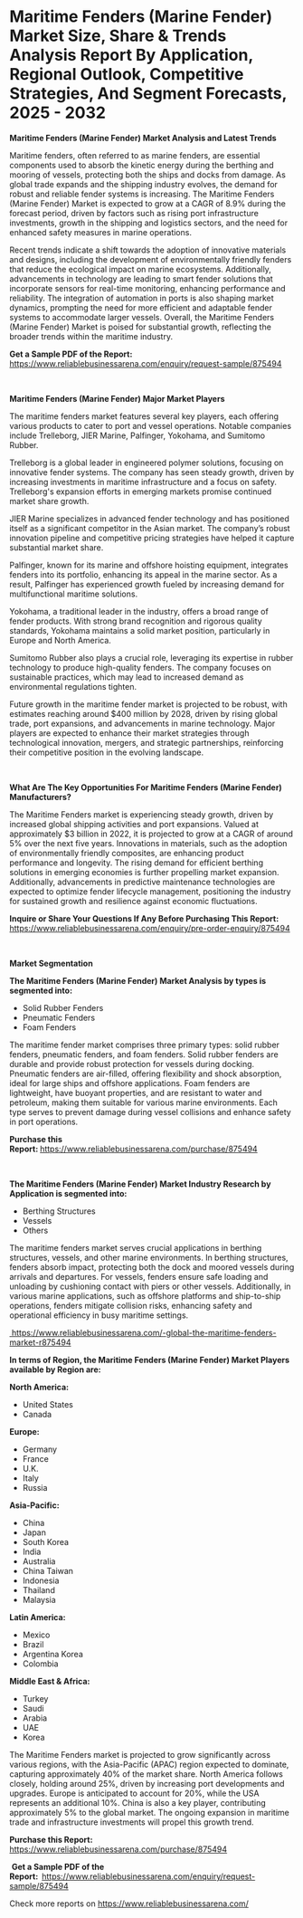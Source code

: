 <p><h1>Maritime Fenders (Marine Fender) Market Size, Share & Trends Analysis Report By Application, Regional Outlook, Competitive Strategies, And Segment Forecasts, 2025 - 2032</h1></p><p><strong>Maritime Fenders (Marine Fender) Market Analysis and Latest Trends</strong></p>
<p><p>Maritime fenders, often referred to as marine fenders, are essential components used to absorb the kinetic energy during the berthing and mooring of vessels, protecting both the ships and docks from damage. As global trade expands and the shipping industry evolves, the demand for robust and reliable fender systems is increasing. The Maritime Fenders (Marine Fender) Market is expected to grow at a CAGR of 8.9% during the forecast period, driven by factors such as rising port infrastructure investments, growth in the shipping and logistics sectors, and the need for enhanced safety measures in marine operations.</p><p>Recent trends indicate a shift towards the adoption of innovative materials and designs, including the development of environmentally friendly fenders that reduce the ecological impact on marine ecosystems. Additionally, advancements in technology are leading to smart fender solutions that incorporate sensors for real-time monitoring, enhancing performance and reliability. The integration of automation in ports is also shaping market dynamics, prompting the need for more efficient and adaptable fender systems to accommodate larger vessels. Overall, the Maritime Fenders (Marine Fender) Market is poised for substantial growth, reflecting the broader trends within the maritime industry.</p></p>
<p><strong>Get a Sample PDF of the Report:&nbsp;</strong> <a href="https://www.reliablebusinessarena.com/enquiry/request-sample/875494?utm_campaign=2146&utm_medium=2&utm_source=Github&utm_content=ia&utm_term=21032025&utm_id=maritime-fenders-marine-fender">https://www.reliablebusinessarena.com/enquiry/request-sample/875494</a></p>
<p>&nbsp;</p>
<p><strong>Maritime Fenders (Marine Fender) Major Market Players</strong></p>
<p><p>The maritime fenders market features several key players, each offering various products to cater to port and vessel operations. Notable companies include Trelleborg, JIER Marine, Palfinger, Yokohama, and Sumitomo Rubber. </p><p>Trelleborg is a global leader in engineered polymer solutions, focusing on innovative fender systems. The company has seen steady growth, driven by increasing investments in maritime infrastructure and a focus on safety. Trelleborg's expansion efforts in emerging markets promise continued market share growth.</p><p>JIER Marine specializes in advanced fender technology and has positioned itself as a significant competitor in the Asian market. The company’s robust innovation pipeline and competitive pricing strategies have helped it capture substantial market share.</p><p>Palfinger, known for its marine and offshore hoisting equipment, integrates fenders into its portfolio, enhancing its appeal in the marine sector. As a result, Palfinger has experienced growth fueled by increasing demand for multifunctional maritime solutions.</p><p>Yokohama, a traditional leader in the industry, offers a broad range of fender products. With strong brand recognition and rigorous quality standards, Yokohama maintains a solid market position, particularly in Europe and North America.</p><p>Sumitomo Rubber also plays a crucial role, leveraging its expertise in rubber technology to produce high-quality fenders. The company focuses on sustainable practices, which may lead to increased demand as environmental regulations tighten.</p><p>Future growth in the maritime fender market is projected to be robust, with estimates reaching around $400 million by 2028, driven by rising global trade, port expansions, and advancements in marine technology. Major players are expected to enhance their market strategies through technological innovation, mergers, and strategic partnerships, reinforcing their competitive position in the evolving landscape.</p></p>
<p>&nbsp;</p>
<p><strong>What Are The Key Opportunities For Maritime Fenders (Marine Fender) Manufacturers?</strong></p>
<p><p>The Maritime Fenders market is experiencing steady growth, driven by increased global shipping activities and port expansions. Valued at approximately $3 billion in 2022, it is projected to grow at a CAGR of around 5% over the next five years. Innovations in materials, such as the adoption of environmentally friendly composites, are enhancing product performance and longevity. The rising demand for efficient berthing solutions in emerging economies is further propelling market expansion. Additionally, advancements in predictive maintenance technologies are expected to optimize fender lifecycle management, positioning the industry for sustained growth and resilience against economic fluctuations.</p></p>
<p><strong>Inquire or Share Your Questions If Any Before Purchasing This Report:</strong> <a href="https://www.reliablebusinessarena.com/enquiry/pre-order-enquiry/875494?utm_campaign=2146&utm_medium=2&utm_source=Github&utm_content=ia&utm_term=21032025&utm_id=maritime-fenders-marine-fender">https://www.reliablebusinessarena.com/enquiry/pre-order-enquiry/875494</a></p>
<p>&nbsp;</p>
<p><strong>Market Segmentation</strong></p>
<p><strong>The Maritime Fenders (Marine Fender) Market Analysis by types is segmented into:</strong></p>
<p><ul><li>Solid Rubber Fenders</li><li>Pneumatic Fenders</li><li>Foam Fenders</li></ul></p>
<p><p>The maritime fender market comprises three primary types: solid rubber fenders, pneumatic fenders, and foam fenders. Solid rubber fenders are durable and provide robust protection for vessels during docking. Pneumatic fenders are air-filled, offering flexibility and shock absorption, ideal for large ships and offshore applications. Foam fenders are lightweight, have buoyant properties, and are resistant to water and petroleum, making them suitable for various marine environments. Each type serves to prevent damage during vessel collisions and enhance safety in port operations.</p></p>
<p><strong>Purchase this Report:&nbsp;</strong><a href="https://www.reliablebusinessarena.com/purchase/875494?utm_campaign=2146&utm_medium=2&utm_source=Github&utm_content=ia&utm_term=21032025&utm_id=maritime-fenders-marine-fender">https://www.reliablebusinessarena.com/purchase/875494</a></p>
<p>&nbsp;</p>
<p><strong>The Maritime Fenders (Marine Fender) Market Industry Research by Application is segmented into:</strong></p>
<p><ul><li>Berthing Structures</li><li>Vessels</li><li>Others</li></ul></p>
<p><p>The maritime fenders market serves crucial applications in berthing structures, vessels, and other marine environments. In berthing structures, fenders absorb impact, protecting both the dock and moored vessels during arrivals and departures. For vessels, fenders ensure safe loading and unloading by cushioning contact with piers or other vessels. Additionally, in various marine applications, such as offshore platforms and ship-to-ship operations, fenders mitigate collision risks, enhancing safety and operational efficiency in busy maritime settings.</p></p>
<p><a href="https://www.reliablebusinessarena.com/-global-the-maritime-fenders-market-r875494?utm_campaign=2146&utm_medium=2&utm_source=Github&utm_content=ia&utm_term=21032025&utm_id=maritime-fenders-marine-fender">&nbsp;https://www.reliablebusinessarena.com/-global-the-maritime-fenders-market-r875494</a></p>
<p><strong>In terms of Region, the Maritime Fenders (Marine Fender) Market Players available by Region are:</strong></p>
<p>
    <p> <strong> North America: </strong>
        <ul>
            <li>United States</li>
            <li>Canada</li>
        </ul>
        </p> 
    <p> <strong> Europe: </strong>
        <ul>
            <li>Germany</li>
            <li>France</li>
            <li>U.K.</li>
            <li>Italy</li>
            <li>Russia</li>
        </ul>
        </p> 
    <p> <strong> Asia-Pacific: </strong>
        <ul>
            <li>China</li>
            <li>Japan</li>
            <li>South Korea</li>
            <li>India</li>
            <li>Australia</li>
            <li>China Taiwan</li>
            <li>Indonesia</li>
            <li>Thailand</li>
            <li>Malaysia</li>
        </ul>
        </p> 
    <p> <strong> Latin America: </strong>
        <ul>
            <li>Mexico</li>
            <li>Brazil</li>
            <li>Argentina Korea</li>
            <li>Colombia</li>
        </ul>
        </p> 
    <p> <strong> Middle East & Africa: </strong>
        <ul>
            <li>Turkey</li>
            <li>Saudi</li>
            <li>Arabia</li>
            <li>UAE</li>
            <li>Korea</li>
        </ul>
    </p>
    </p>
<p><p>The Maritime Fenders market is projected to grow significantly across various regions, with the Asia-Pacific (APAC) region expected to dominate, capturing approximately 40% of the market share. North America follows closely, holding around 25%, driven by increasing port developments and upgrades. Europe is anticipated to account for 20%, while the USA represents an additional 10%. China is also a key player, contributing approximately 5% to the global market. The ongoing expansion in maritime trade and infrastructure investments will propel this growth trend.</p></p>
<p><strong>Purchase this Report: </strong><a href="https://www.reliablebusinessarena.com/purchase/875494?utm_campaign=2146&utm_medium=2&utm_source=Github&utm_content=ia&utm_term=21032025&utm_id=maritime-fenders-marine-fender">https://www.reliablebusinessarena.com/purchase/875494</a></p>
<p>&nbsp;<strong>Get a Sample PDF of the Report:&nbsp;&nbsp;</strong><a href="https://www.reliablebusinessarena.com/enquiry/request-sample/875494?utm_campaign=2146&utm_medium=2&utm_source=Github&utm_content=ia&utm_term=21032025&utm_id=maritime-fenders-marine-fender">https://www.reliablebusinessarena.com/enquiry/request-sample/875494</a></p>
<p><strong></strong></p>
<p>Check more reports on <a href="https://www.reliablebusinessarena.com/?utm_campaign=2146&utm_medium=2&utm_source=Github&utm_content=ia&utm_term=21032025&utm_id=maritime-fenders-marine-fender">https://www.reliablebusinessarena.com/</a></p>